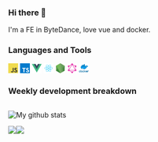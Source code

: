 ### Hi there 👋

I'm a FE in ByteDance, love vue and docker.

### Languages and Tools

<code><img height="20" src="https://raw.githubusercontent.com/github/explore/80688e429a7d4ef2fca1e82350fe8e3517d3494d/topics/javascript/javascript.png"></code>
<code><img height="20" src="https://raw.githubusercontent.com/github/explore/80688e429a7d4ef2fca1e82350fe8e3517d3494d/topics/typescript/typescript.png"></code>
<code><img height="20" src="https://raw.githubusercontent.com/github/explore/80688e429a7d4ef2fca1e82350fe8e3517d3494d/topics/vue/vue.png"></code>
<code><img height="20" src="https://raw.githubusercontent.com/github/explore/80688e429a7d4ef2fca1e82350fe8e3517d3494d/topics/react/react.png"></code>
<code><img height="20" src="https://raw.githubusercontent.com/github/explore/80688e429a7d4ef2fca1e82350fe8e3517d3494d/topics/nodejs/nodejs.png"></code>
<code><img height="20" src="https://raw.githubusercontent.com/github/explore/5c058a388828bb5fde0bcafd4bc867b5bb3f26f3/topics/graphql/graphql.png"></code>
<code><img height="20" src="https://raw.githubusercontent.com/github/explore/80688e429a7d4ef2fca1e82350fe8e3517d3494d/topics/docker/docker.png"></code>

### Weekly development breakdown
<!--START_SECTION:waka-->
```text

```
<!--END_SECTION:waka-->

![My github stats](https://github-readme-stats.vercel.app/api?username=cs-tao&hide=["contribs"])

<a href="https://github.com/CS-Tao/CS-Tao.github.io">
  <img align="left" src="https://github-readme-stats.anuraghazra1.vercel.app/api/pin/?username=cs-tao&repo=CS-Tao.github.io" />
</a>

<a href="https://github.com/CS-Tao/services">
  <img align="left" src="https://github-readme-stats.anuraghazra1.vercel.app/api/pin/?username=cs-tao&repo=services" />
</a>

